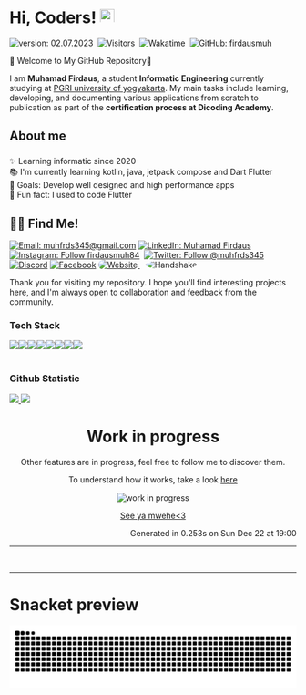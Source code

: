 # Hi, Coders! [<img src="https://media.giphy.com/media/hvRJCLFzcasrR4ia7z/giphy.gif" width="25px" height="25px">](https://firdausmuh.github.io/)

<!--<img src="https://raw.githubusercontent.com/Asmit2952/Asmit2952/master/src/header_.png?token=ATQS65TR7ETTG5RLJUDIDBLBN34HE">-->

![version: 02.07.2023](https://img.shields.io/badge/version-02.07.2023-informational)&nbsp;
![Visitors](https://komarev.com/ghpvc/?username=firdausmuh&style=flat&label=visitors)&nbsp;
[![Wakatime](https://wakatime.com/badge/user/86dab614-3d73-414f-ac95-9d23f118db89.svg)](https://wakatime.com/@firdausmuh)&nbsp;
[![GitHub: firdausmuh](https://img.shields.io/github/followers/firdausmuh?label=follow&style=social)](https://github.com/firdausmuh)&nbsp;

👋 Welcome to My GitHub Repository👋

I am **Muhamad Firdaus**, a student **Informatic Engineering** currently studying at [PGRI university of yogyakarta](https://upy.ac.id/). My main tasks include learning, developing, and documenting various applications from scratch to publication as part of the **certification process at Dicoding Academy**.

<h2 align="left">About me</h2>

###

<p align="left">✨ Learning informatic since 2020<br>📚 I'm currently learning kotlin, java, jetpack compose and Dart Flutter<br>🎯 Goals: Develop well designed and high performance apps<br>🎲 Fun fact: I used to code Flutter</p>

## 🤝🏻 Find Me!
[![Email: muhfrds345@gmail.com](https://img.shields.io/badge/-muhfrds345@gmail.com-D14836?style=flat&logo=Gmail&logoColor=white)](mailto:muhfrds345@gmail.com)
[![LinkedIn: Muhamad Firdaus](https://img.shields.io/badge/-LinkedIn-blue?style=flat&logo=Linkedin&logoColor=white&link=https://www.linkedin.com/in/muhfirdauss/)](https://www.linkedin.com/in/muhfirdauss/)&nbsp;
[![Instagram: Follow firdausmuh84](https://img.shields.io/badge/-Instagram-E4405F?style=flat&logo=Instagram&logoColor=white)](https://www.instagram.com/muhfirdaus84/)&nbsp;
[![Twitter: Follow @muhfrds345](https://img.shields.io/twitter/follow/firdausmuh?style=social)](https://twitter.com/muhfrds345)
[![Discord](https://img.shields.io/badge/Discord-%237289DA.svg?logo=discord&logoColor=white)](htttps://discord.gg/mfirdaus)
[![Facebook](https://img.shields.io/badge/Facebook-%231877F2.svg?logo=Facebook&logoColor=white)](https://www.facebook.com/)
<a href="https://www.figma.com/proto/jRZITY9WP0PYQxayW7EfAG/Portofolio-web?page-id=1%3A2&node-id=4-869&viewport=961%2C866%2C0.49&t=afQySDpaiIrmvrhn-1&scaling=min-zoom&content-scaling=fixed&starting-point-node-id=4%3A869" title="Portfolio">
  <img 
    alt="Website" 
    src="https://img.shields.io/badge/website-f59042?style=for-the-badge&logo=About.me&logoColor=white" 
    height="20" 
    width="100" 
    align="start" 
    style="border-radius: 10px;" 
  />
</a>
<img 
  src="https://raw.githubusercontent.com/Tarikul-Islam-Anik/Animated-Fluent-Emojis/master/Emojis/Hand%20gestures/Handshake.png" 
  alt="Handshake" 
  width="20" 
  height="20" 
  align="start" 
  style="margin-left: 10px; border-radius: 80%;" 
/>
<!-- PORTOFOLIO: 
<a href="https://www.figma.com/proto/jRZITY9WP0PYQxayW7EfAG/Portofolio-web?page-id=1%3A2&node-id=4-869&viewport=961%2C866%2C0.49&t=afQySDpaiIrmvrhn-1&scaling=min-zoom&content-scaling=fixed&starting-point-node-id=4%3A869" title="Portfolio">
  <img alt="Website" src="https://img.shields.io/badge/website-f59042?style=for-the-badge&logo=About.me&logoColor=white" height="30" align="center"/>
</a>
<img src="https://raw.githubusercontent.com/Tarikul-Islam-Anik/Animated-Fluent-Emojis/master/Emojis/Hand%20gestures/Handshake.png" alt="Handshake" width="35" height="35" align="center" style="margin-left: 10px;" /> 
<hr> -->

<!-- 📚 Sertifikasi Dicoding:
- [Belajar Dasar Memulai Pemrograman untuk Menjadi Pengembang Software](https://www.dicoding.com/certificates/1OP80850QXQK)
- [Pengenalan ke Logika Pemrograman](https://www.dicoding.com/certificates/2VX3J7KKNPYQ)
- [Belajar Dasar Git dan GitHub](https://www.dicoding.com/certificates/53XENREMRXRN)
- [Memulai Pemrograman dengan Kotlin](https://www.dicoding.com/certificates/2VX3JGRD3PYQ)
- [Belajar membuat Aplikasi Android untuk Pemula](https://www.dicoding.com/certificates/EYX4YROOOZDL)
- [Belajar Fundamental Aplikasi Android](https://www.dicoding.com/certificates/EYX4YG615ZDL)
- [Belajar Pengembang Aplikasi Android Intermediete](https://www.dicoding.com/certificates/L4PQ8KY8QZO1)
- [Belajar Prinsip Pemrograman SOLID](https://www.dicoding.com/certificates/2VX365194XYQ)
- [Belajar Membuat Aplikasi Android dengan Jetpack Compose](https://www.dicoding.com/certificates/L4PQ8N37QZO1) -->

Thank you for visiting my repository. I hope you'll find interesting projects here, and I'm always open to collaboration and feedback from the community.

### Tech Stack
  <img align="left" src="https://img.shields.io/badge/git-%23F05033.svg?logo=git&logoColor=white"/>
  <img align="left" src="https://img.shields.io/badge/Android-3DDC84?logo=android&logoColor=white" />
  <img align="left" src="https://img.shields.io/badge/java-%23ED8B00.svg?logo=java&logoColor=white"/>
  <img align="left" src="https://img.shields.io/badge/kotlin-%230095D5.svg?logo=kotlin&logoColor=white"/>
  <img align="left" src="https://img.shields.io/badge/IntelliJIDEA-000000.svg?logo=intellij-idea&logoColor=white"/>
  <img align="left" src="https://img.shields.io/badge/iOS-000000?logo=ios&logoColor=white">
  <img align="left" src="https://img.shields.io/badge/swift-%23FA7343.svg?logo=swift&logoColor=white"/>
  <img align="left" src="https://img.shields.io/badge/Xcode-007ACC??logo=Xcode&logoColor=white"/>
  <br><br>

### Github Statistic
<p align="left">
<a href="https://github.com/firdausmuh">
<img height="170em" src="https://github-readme-stats-eight-theta.vercel.app/api/top-langs/?username=firdausmuh&layout=compact&langs_count=6&theme=buefy"/>
<img height="170em" src="https://github-readme-stats-eight-theta.vercel.app/api?username=firdausmuh&show_icons=true&theme=buefy&include_all_commits=true&count_private=true"/>
</a>
</p>

<h1 align="center">Work in progress</h1>
<p align="center">Other features are in progress, feel free to follow me to discover them.</p>
<p align="center">To understand how it works, take a look <a href="https://github.com/firdausmuh" target="_blank" rel="noreferrer" title="github dynalic readme">here</a></p>
<p align="center">
  <img align="center" src="https://o.charles-chrismann.fr/trigger" alt="work in progress" width="256" />
</p>
<p align="center">
  <a href="https://github.com/firdausmuh">See ya mwehe<3</a>
</p>
<p align="right">Generated in 0.253s on Sun Dec 22 at 19:00</p>

<hr>

<p align="center"><img src="https://i.giphy.com/media/xUA7bewHfD6pAnmxVK/200w.webp" alt="" width="160" /><img src="https://i.giphy.com/media/xUA7bewHfD6pAnmxVK/200w.webp" alt="" width="160" /><img src="https://i.giphy.com/media/xUA7bewHfD6pAnmxVK/200w.webp" alt="" width="160" /><img  src="https://i.giphy.com/media/xUA7bewHfD6pAnmxVK/200w.webp" alt="" width="160" /><img src="https://i.giphy.com/media/xUA7bewHfD6pAnmxVK/200w.webp" alt="" width="160" /></p>

<hr>

<h1 align="left">Snacket preview</h1>
<img align="center" src="https://github.com/fachridantm/fachridantm/blob/output/github-contribution-grid-snake-dark.svg" alt="Snake">



